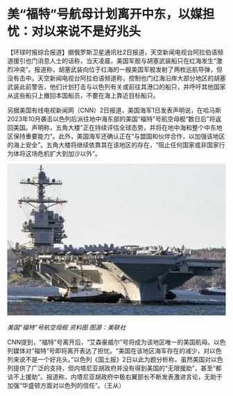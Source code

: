 # 美“福特”号航母计划离开中东，以媒担忧：对以来说不是好兆头

【环球时报综合报道】据俄罗斯卫星通讯社2日报道，天空新闻电视台阿拉伯语频道援引也门消息人士的话称，当天凌晨，美国军舰与胡塞武装船只在红海发生“激烈冲突”。报道称，胡塞武装向位于红海的一艘美国军舰发射了两枚巡航导弹，但没有击中。天空新闻电视台阿拉伯语频道称，控制也门红海沿岸大部分地区的胡塞武装此前警告，他们计划打击与以色列有关或前往其港口的船只，并呼吁其他国家从这些船只上撤回本国船员，不要在海上靠近目标船只。

另据美国有线电视新闻网（CNN）2日报道，美国海军1日发表声明说，在哈马斯2023年10月袭击以色列后派往地中海东部的美国“福特”号航空母舰“数日后”将返回美国。声明称，五角大楼“正在持续评估全球态势，并将在地中海和整个中东地区保持重要能力”。此外，美国海军还确认正在“与盟国和伙伴合作，以加强该地区的海上安全”。五角大楼将继续依靠其在该地区的存在，“阻止任何国家或非国家行为体将这场危机扩大到加沙以外”。

![3f082f4e5c4050168b89732eeda3e63b.jpg](https://raw.githubusercontent.com/qqhsx/qqnews_image/main/2024/01/03/美“福特”号航母计划离开中东，以媒担忧：对以来说不是好兆头/3f082f4e5c4050168b89732eeda3e63b.jpg)

_美国“福特”号航空母舰 资料图 图源：美联社_

CNN提到，“福特”号离开后，“艾森豪威尔”号将成为该地区唯一的美国航母。以色列媒体对“福特”号即将离开表达了担忧。“美国在该地区海军存在的减少，对以色列来说不是一个好兆头。”以色列《国土报》2日以此为题分析称，虽然美国对以色列提供了广泛的支持，但内塔尼亚胡政府并没有得到美国的“无限援助”，甚至“都谈不上援助”。报道称，内塔尼亚胡政府中极右翼部长不断发表激进言论，无助于加强“华盛顿方面对以色列的信任”。（王从）

